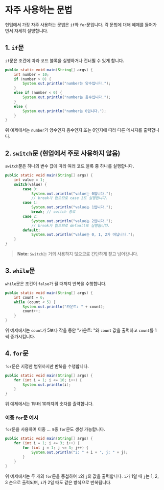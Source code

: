 
# 자주 사용하는 문법

현업에서 가장 자주 사용하는 문법은 `if`와 `for`문입니다. 각 문법에 대해 예제를 들어가면서 자세히 설명합니다.

## 1. `if`문

`if`문은 조건에 따라 코드 블록을 실행하거나 건너뛸 수 있게 합니다.

```java
public static void main(String[] args) {
    int number = 10;
    if (number > 0) {
        System.out.println("number는 양수입니다.");
    }
    else if (number < 0) {
        System.out.println("number는 음수입니다.");
    }
    else {
        System.out.println("number는 0입니다.");
    }
}
```
위 예제에서는 `number`가 양수인지 음수인지 또는 0인지에 따라 다른 메시지를 출력합니다.

## 2. `switch`문 (현업에서 주로 사용하지 않음)

`switch`문은 하나의 변수 값에 따라 여러 코드 블록 중 하나를 실행합니다.

```java
public static void main(String[] args) {
    int value = 1;
    switch(value) {
        case 0:
            System.out.println("value는 0입니다.");
            // break가 없으므로 case 1도 실행됩니다.
        case 1:
            System.out.println("value는 1입니다.");
            break; // switch 종료
        case 2:
            System.out.println("value는 2입니다.");
            // break가 없으므로 default도 실행됩니다.
        default:
            System.out.println("value는 0, 1, 2가 아닙니다.");
    }
}
```
> **Note:** `Switch`는 거의 사용하지 않으므로 간단하게 짚고 넘어갑니다.

## 3. `while`문

`while`문은 조건이 `false`가 될 때까지 반복을 수행합니다.

```java
public static void main(String[] args) {
    int count = 0;
    while (count < 5) {
        System.out.println("카운트: " + count);
        count++;
    }
}
```
위 예제에서는 `count`가 5보다 작을 동안 "카운트: "와 `count` 값을 출력하고 `count`를 1씩 증가시킵니다.

## 4. `for`문

`for`문은 지정한 범위까지만 반복을 수행합니다.

```java
public static void main(String[] args) {
    for (int i = 1; i <= 10; i++) {
        System.out.println(i);
    }
}
```
위 예제에서는 1부터 10까지의 숫자를 출력합니다.

### 이중 `for`문 예시

`for`문을 사용하여 이중 … n중 `for`문도 생성 가능합니다.

```java
public static void main(String[] args) {
    for (int i = 1; i <= 3; i++) {
        for (int j = 1; j <= 3; j++) {
            System.out.println("i: " + i + ", j: " + j);
        }
    }
}
```
위 예제에서는 두 개의 `for`문을 중첩하여 `i`와 `j`의 값을 출력합니다. `i`가 1일 때 `j`는 1, 2, 3 순으로 출력되며, `i`가 2일 때도 같은 방식으로 반복됩니다.
